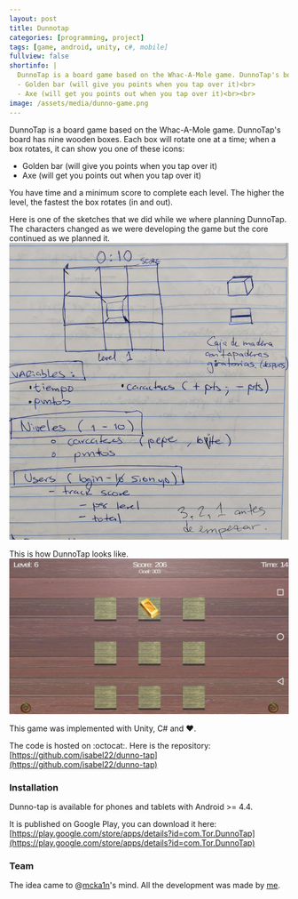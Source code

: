 ```yaml
---
layout: post
title: Dunnotap
categories: [programming, project]
tags: [game, android, unity, c#, mobile]
fullview: false
shortinfo: |
  DunnoTap is a board game based on the Whac-A-Mole game. DunnoTap's board has nine wooden boxes. Each box will rotate one at a time; when a box rotates, it can show you one of these icons:<br>
  - Golden bar (will give you points when you tap over it)<br>
  - Axe (will get you points out when you tap over it)<br><br>
image: /assets/media/dunno-game.png
---
```


DunnoTap is a board game based on the Whac-A-Mole game. DunnoTap's board has nine wooden boxes. Each box will rotate one at a time; when a box rotates, it can show you one of these icons:
- Golden bar (will give you points when you tap over it)
- Axe (will get you points out when you tap over it)

You have time and a minimum score to complete each level. The higher the level, the fastest the box rotates (in and out).

Here is one of the sketches that we did while we where planning DunnoTap. The characters changed as we were developing the game but the core continued as we planned it.
![dunno-planning](/assets/media/dunno-planning.jpg)

This is how DunnoTap looks like.
![dunno-game](/assets/media/dunno-game.png)

This game was implemented with Unity, C# and :heart:.

The code is hosted on :octocat:. Here is the repository: [https://github.com/isabel22/dunno-tap](https://github.com/isabel22/dunno-tap)

### Installation
Dunno-tap is available for phones and tablets with Android >= 4.4.

It is published on Google Play, you can download it here: [https://play.google.com/store/apps/details?id=com.Tor.DunnoTap](https://play.google.com/store/apps/details?id=com.Tor.DunnoTap)

### Team
The idea came to @[mcka1n](https://github.com/mcka1n/)'s mind.
All the development was made by [me](https://github.com/isabel22).
